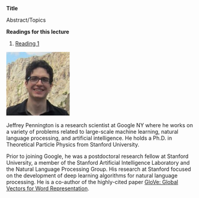 <div class="abstract">   
    <strong>Title</strong>
    <p align="justify">Abstract/Topics</p>  
    <strong>Readings for this lecture</strong>  
    <ol>
        <li>
        <a href=""> Reading 1 </a>
        </li>
    </ol>
</div>



![Jeffrey Pennington](/assets/img/pennington.jpg)  

Jeffrey Pennington is a research scientist at Google NY where he works on a variety of problems related to large-scale machine learning, natural language processing, and artificial intelligence. He holds a Ph.D. in Theoretical Particle Physics from Stanford University.

Prior to joining Google, he was a postdoctoral research fellow at Stanford University, a member of the Stanford Artificial Intelligence Laboratory and the Natural Language Processing Group. His research at Stanford focused on the development of deep learning algorithms for natural language processing. He is a co-author of the highly-cited paper [GloVe: Global Vectors for Word Representation](http://www.aclweb.org/anthology/D14-1162).
